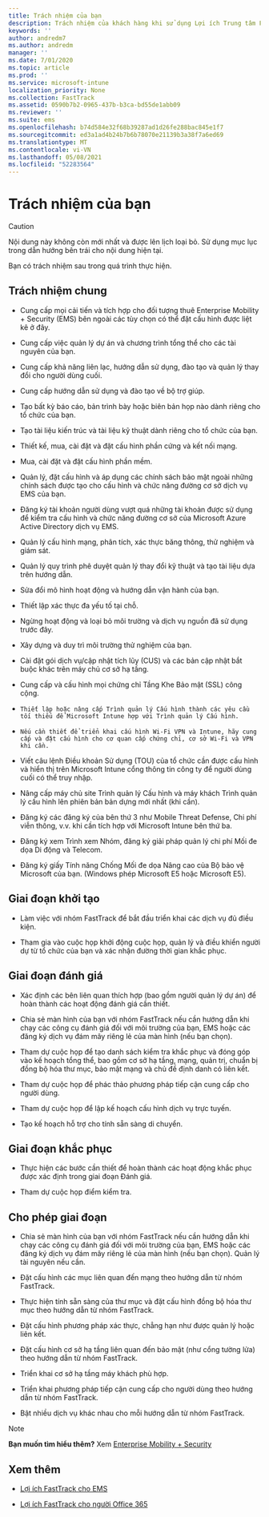 ```yaml
---
title: Trách nhiệm của bạn
description: Trách nhiệm của khách hàng khi sử dụng Lợi ích Trung tâm FastTrack
keywords: ''
author: andredm7
ms.author: andredm
manager: ''
ms.date: 7/01/2020
ms.topic: article
ms.prod: ''
ms.service: microsoft-intune
localization_priority: None
ms.collection: FastTrack
ms.assetid: 0590b7b2-0965-437b-b3ca-bd55de1abb09
ms.reviewer: ''
ms.suite: ems
ms.openlocfilehash: b74d584e32f68b39287ad1d26fe288bac845e1f7
ms.sourcegitcommit: ed3a1ad4b24b7b6b78070e21139b3a38f7a6ed69
ms.translationtype: MT
ms.contentlocale: vi-VN
ms.lasthandoff: 05/08/2021
ms.locfileid: "52283564"
---
```

# <a name="your-responsibilities"></a>Trách nhiệm của bạn

> [!CAUTION]
> Nội dung này không còn mới nhất và được lên lịch loại bỏ. Sử dụng mục lục trong dẫn hướng bên trái cho nội dung hiện tại.

Bạn có trách nhiệm sau trong quá trình thực hiện.

## <a name="general-responsibilities"></a>Trách nhiệm chung

-   Cung cấp mọi cải tiến và tích hợp cho đối tượng thuê Enterprise Mobility + Security (EMS) bên ngoài các tùy chọn có thể đặt cấu hình được liệt kê ở đây.

-   Cung cấp việc quản lý dự án và chương trình tổng thể cho các tài nguyên của bạn.

-   Cung cấp khả năng liên lạc, hướng dẫn sử dụng, đào tạo và quản lý thay đổi cho người dùng cuối.

-   Cung cấp hướng dẫn sử dụng và đào tạo về bộ trợ giúp.

-   Tạo bất kỳ báo cáo, bản trình bày hoặc biên bản họp nào dành riêng cho tổ chức của bạn.

-   Tạo tài liệu kiến trúc và tài liệu kỹ thuật dành riêng cho tổ chức của bạn.

-   Thiết kế, mua, cài đặt và đặt cấu hình phần cứng và kết nối mạng.

-   Mua, cài đặt và đặt cấu hình phần mềm.

-   Quản lý, đặt cấu hình và áp dụng các chính sách bảo mật ngoài những chính sách được tạo cho cấu hình và chức năng đường cơ sở dịch vụ EMS của bạn.

-   Đăng ký tài khoản người dùng vượt quá những tài khoản được sử dụng để kiểm tra cấu hình và chức năng đường cơ sở của Microsoft Azure Active Directory dịch vụ EMS.

-   Quản lý cấu hình mạng, phân tích, xác thực băng thông, thử nghiệm và giám sát.

-   Quản lý quy trình phê duyệt quản lý thay đổi kỹ thuật và tạo tài liệu dựa trên hướng dẫn.

-   Sửa đổi mô hình hoạt động và hướng dẫn vận hành của bạn.

-   Thiết lập xác thực đa yếu tố tại chỗ.

-   Ngừng hoạt động và loại bỏ môi trường và dịch vụ nguồn đã sử dụng trước đây.

-   Xây dựng và duy trì môi trường thử nghiệm của bạn.

-   Cài đặt gói dịch vụ/cập nhật tích lũy (CUS) và các bản cập nhật bắt buộc khác trên máy chủ cơ sở hạ tầng.

-   Cung cấp và cấu hình mọi chứng chỉ Tầng Khe Bảo mật (SSL) công cộng.

-     Thiết lập hoặc nâng cấp Trình quản lý Cấu hình thành các yêu cầu tối thiểu để Microsoft Intune hợp với Trình quản lý Cấu hình.

-     Nếu cần thiết để triển khai cấu hình Wi-Fi VPN và Intune, hãy cung cấp và đặt cấu hình cho cơ quan cấp chứng chỉ, cơ sở Wi-Fi và VPN khi cần.

-   Viết câu lệnh Điều khoản Sử dụng (TOU) của tổ chức cần được cấu hình và hiển thị trên Microsoft Intune cổng thông tin công ty để người dùng cuối có thể truy nhập.

-   Nâng cấp máy chủ site Trình quản lý Cấu hình và máy khách Trình quản lý cấu hình lên phiên bản bản dựng mới nhất (khi cần).

-   Đăng ký các đăng ký của bên thứ 3 như Mobile Threat Defense, Chi phí viễn thông, v.v. khi cần tích hợp với Microsoft Intune bên thứ ba.

-   Đăng ký xem Trình xem Nhóm, đăng ký giải pháp quản lý chi phí Mối đe dọa Di động và Telecom.

-   Đăng ký giấy Tính năng Chống Mối đe dọa Nâng cao của Bộ bảo vệ Microsoft của bạn. (Windows phép Microsoft E5 hoặc Microsoft E5).

## <a name="initiate-phase"></a>Giai đoạn khởi tạo

-   Làm việc với nhóm FastTrack để bắt đầu triển khai các dịch vụ đủ điều kiện.

-   Tham gia vào cuộc họp khởi động cuộc họp, quản lý và điều khiển người dự từ tổ chức của bạn và xác nhận đường thời gian khắc phục.

## <a name="assess-phase"></a>Giai đoạn đánh giá

-   Xác định các bên liên quan thích hợp (bao gồm người quản lý dự án) để hoàn thành các hoạt động đánh giá cần thiết.

-   Chia sẻ màn hình của bạn với nhóm FastTrack nếu cần hướng dẫn khi chạy các công cụ đánh giá đối với môi trường của bạn, EMS hoặc các đăng ký dịch vụ đám mây riêng lẻ của màn hình (nếu bạn chọn).

-   Tham dự cuộc họp để tạo danh sách kiểm tra khắc phục và đóng góp vào kế hoạch tổng thể, bao gồm cơ sở hạ tầng, mạng, quản trị, chuẩn bị đồng bộ hóa thư mục, bảo mật mạng và chủ đề định danh có liên kết.

-   Tham dự cuộc họp để phác thảo phương pháp tiếp cận cung cấp cho người dùng.

-   Tham dự cuộc họp để lập kế hoạch cấu hình dịch vụ trực tuyến.

-   Tạo kế hoạch hỗ trợ cho tính sẵn sàng di chuyển.

## <a name="remediate-phase"></a>Giai đoạn khắc phục

-   Thực hiện các bước cần thiết để hoàn thành các hoạt động khắc phục được xác định trong giai đoạn Đánh giá.

-   Tham dự cuộc họp điểm kiểm tra.

## <a name="enable-phase"></a>Cho phép giai đoạn

-   Chia sẻ màn hình của bạn với nhóm FastTrack nếu cần hướng dẫn khi chạy các công cụ đánh giá đối với môi trường của bạn, EMS hoặc các đăng ký dịch vụ đám mây riêng lẻ của màn hình (nếu bạn chọn). Quản lý tài nguyên nếu cần.

-   Đặt cấu hình các mục liên quan đến mạng theo hướng dẫn từ nhóm FastTrack.

-   Thực hiện tính sẵn sàng của thư mục và đặt cấu hình đồng bộ hóa thư mục theo hướng dẫn từ nhóm FastTrack.

-   Đặt cấu hình phương pháp xác thực, chẳng hạn như được quản lý hoặc liên kết. 

-   Đặt cấu hình cơ sở hạ tầng liên quan đến bảo mật (như cổng tường lửa) theo hướng dẫn từ nhóm FastTrack.

-   Triển khai cơ sở hạ tầng máy khách phù hợp.

-   Triển khai phương pháp tiếp cận cung cấp cho người dùng theo hướng dẫn từ nhóm FastTrack.

-   Bật nhiều dịch vụ khác nhau cho mỗi hướng dẫn từ nhóm FastTrack.

> [!NOTE]
> **Bạn muốn tìm hiểu thêm?** Xem [Enterprise Mobility + Security](https://www.microsoft.com/cloud-platform/enterprise-mobility)

## <a name="see-also"></a>Xem thêm

- [Lợi ích FastTrack cho EMS](EMS-fasttrack-benefit-for-EMS.md)

- [Lợi ích FastTrack cho người Office 365](O365-fasttrack-benefit-for-office-365.md)

